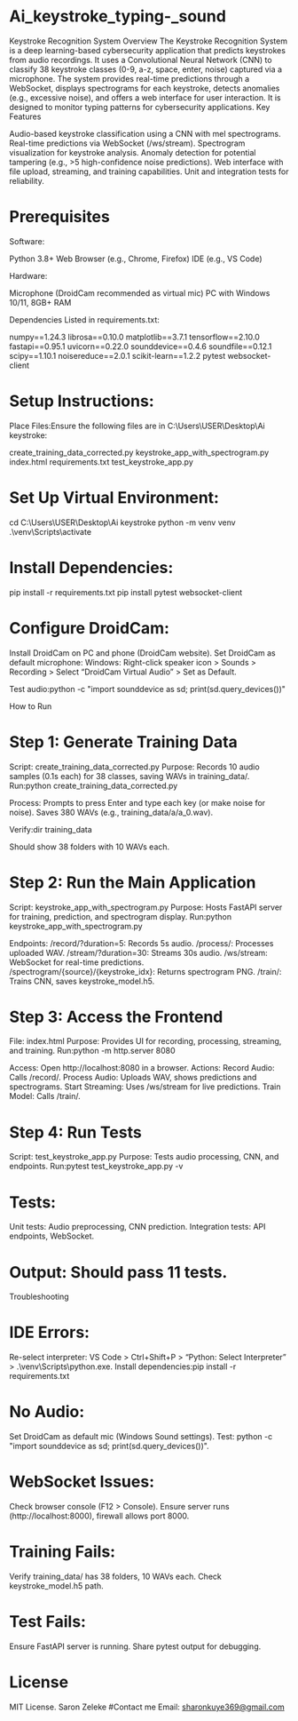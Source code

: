 # Ai_keystroke_typing-_sound
Keystroke Recognition System
Overview
The Keystroke Recognition System is a deep learning-based cybersecurity application that predicts keystrokes from audio recordings. It uses a Convolutional Neural Network (CNN) to classify 38 keystroke classes (0-9, a-z, space, enter, noise) captured via a microphone. The system provides real-time predictions through a WebSocket, displays spectrograms for each keystroke, detects anomalies (e.g., excessive noise), and offers a web interface for user interaction. It is designed to monitor typing patterns for cybersecurity applications.
Key Features

Audio-based keystroke classification using a CNN with mel spectrograms.
Real-time predictions via WebSocket (/ws/stream).
Spectrogram visualization for keystroke analysis.
Anomaly detection for potential tampering (e.g., >5 high-confidence noise predictions).
Web interface with file upload, streaming, and training capabilities.
Unit and integration tests for reliability.

# Prerequisites
Software:

Python 3.8+
Web Browser (e.g., Chrome, Firefox)
IDE (e.g., VS Code)

Hardware:

Microphone (DroidCam recommended as virtual mic)
PC with Windows 10/11, 8GB+ RAM

Dependencies
Listed in requirements.txt:

numpy==1.24.3
librosa==0.10.0
matplotlib==3.7.1
tensorflow==2.10.0
fastapi==0.95.1
uvicorn==0.22.0
sounddevice==0.4.6
soundfile==0.12.1
scipy==1.10.1
noisereduce==2.0.1
scikit-learn==1.2.2
pytest
websocket-client

# Setup Instructions:

Place Files:Ensure the following files are in C:\Users\USER\Desktop\Ai keystroke:

create_training_data_corrected.py
keystroke_app_with_spectrogram.py
index.html
requirements.txt
test_keystroke_app.py


# Set Up Virtual Environment:
cd C:\Users\USER\Desktop\Ai keystroke
python -m venv venv
.\venv\Scripts\activate


# Install Dependencies:
pip install -r requirements.txt
pip install pytest websocket-client


# Configure DroidCam:

Install DroidCam on PC and phone (DroidCam website).
Set DroidCam as default microphone:
Windows: Right-click speaker icon > Sounds > Recording > Select “DroidCam Virtual Audio” > Set as Default.


Test audio:python -c "import sounddevice as sd; print(sd.query_devices())"





How to Run
# Step 1: Generate Training Data

Script: create_training_data_corrected.py
Purpose: Records 10 audio samples (0.1s each) for 38 classes, saving WAVs in training_data/.
Run:python create_training_data_corrected.py


Process:
Prompts to press Enter and type each key (or make noise for noise).
Saves 380 WAVs (e.g., training_data/a/a_0.wav).


Verify:dir training_data


Should show 38 folders with 10 WAVs each.



# Step 2: Run the Main Application

Script: keystroke_app_with_spectrogram.py
Purpose: Hosts FastAPI server for training, prediction, and spectrogram display.
Run:python keystroke_app_with_spectrogram.py


Endpoints:
/record/?duration=5: Records 5s audio.
/process/: Processes uploaded WAV.
/stream/?duration=30: Streams 30s audio.
/ws/stream: WebSocket for real-time predictions.
/spectrogram/{source}/{keystroke_idx}: Returns spectrogram PNG.
/train/: Trains CNN, saves keystroke_model.h5.



# Step 3: Access the Frontend

File: index.html
Purpose: Provides UI for recording, processing, streaming, and training.
Run:python -m http.server 8080


Access: Open http://localhost:8080 in a browser.
Actions:
Record Audio: Calls /record/.
Process Audio: Uploads WAV, shows predictions and spectrograms.
Start Streaming: Uses /ws/stream for live predictions.
Train Model: Calls /train/.



# Step 4: Run Tests

Script: test_keystroke_app.py
Purpose: Tests audio processing, CNN, and endpoints.
Run:pytest test_keystroke_app.py -v


 # Tests:
Unit tests: Audio preprocessing, CNN prediction.
Integration tests: API endpoints, WebSocket.


# Output: Should pass 11 tests.

Troubleshooting

 # IDE Errors:
Re-select interpreter: VS Code > Ctrl+Shift+P > “Python: Select Interpreter” > .\venv\Scripts\python.exe.
Install dependencies:pip install -r requirements.txt




 # No Audio:
Set DroidCam as default mic (Windows Sound settings).
Test: python -c "import sounddevice as sd; print(sd.query_devices())".


# WebSocket Issues:
Check browser console (F12 > Console).
Ensure server runs (http://localhost:8000), firewall allows port 8000.


# Training Fails:
Verify training_data/ has 38 folders, 10 WAVs each.
Check keystroke_model.h5 path.


# Test Fails:
Ensure FastAPI server is running.
Share pytest output for debugging.



# License
MIT License. Saron Zeleke
#Contact me 
 Email: sharonkuye369@gmail.com

